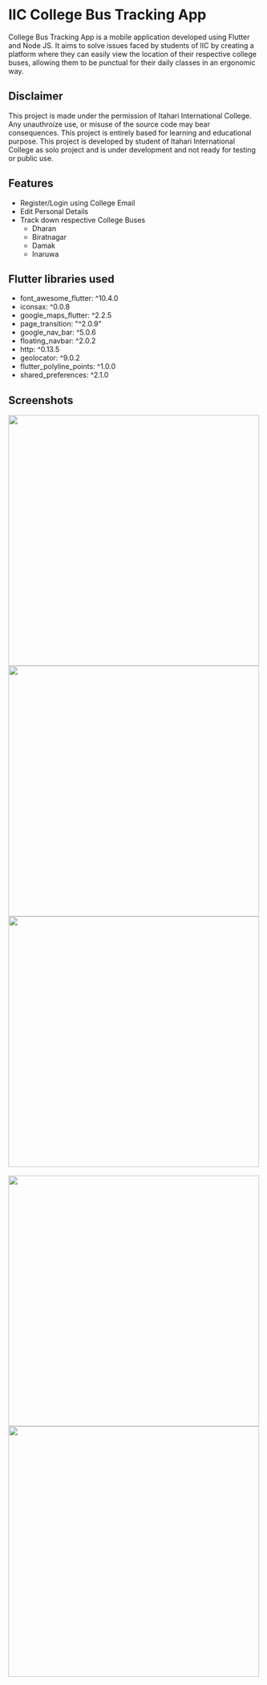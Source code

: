 
# IIC College Bus Tracking App

College Bus Tracking App is a mobile application developed using Flutter and Node JS. It aims to solve issues faced by students of IIC by creating a platform where they can easily view the location of their respective college buses, allowing them to be punctual for their daily classes in an ergonomic way.




## Disclaimer
This project is made under the permission of Itahari International College. Any unauthroize use, or misuse of the source code may bear consequences. This project is entirely based for learning and educational purpose.
This project is developed by student of Itahari International College as solo project and is under development and not ready for testing or public use. 

## Features

- Register/Login using College Email 
- Edit Personal Details
- Track down respective College Buses
    - Dharan
    - Biratnagar
    - Damak
    - Inaruwa

## Flutter libraries used
- font_awesome_flutter: ^10.4.0
- iconsax: ^0.0.8
- google_maps_flutter: ^2.2.5
- page_transition: "^2.0.9"
- google_nav_bar: ^5.0.6
- floating_navbar: ^2.0.2
- http: ^0.13.5
- geolocator: ^9.0.2
- flutter_polyline_points: ^1.0.0
- shared_preferences: ^2.1.0

## Screenshots
<img align="left" height="500" src="https://github.com/KamanHang/CollegeBusTrackingApp/assets/117423632/c07f4dd9-65bb-44b1-9822-eb265b4b8d11">
<img align="left" height="500" src="https://github.com/KamanHang/CollegeBusTrackingApp/assets/117423632/bc9bdb54-e0cd-46a9-b192-5cdc8685dc7b">
<img align="centre" height="500" src="https://github.com/KamanHang/CollegeBusTrackingApp/assets/117423632/7e4c4650-224c-4084-ad5a-8e4fb5791fcd">
<br>
<br>
<img align="centre" height="500" src="https://github.com/KamanHang/CollegeBusTrackingApp/assets/117423632/25ffd7f8-dcf1-4733-9f0a-33db2bddcbec">
<img align="left" height="500" src="https://github.com/KamanHang/CollegeBusTrackingApp/assets/117423632/b6f3a777-1812-48a8-825c-6e70da73ff7e">

